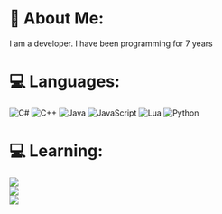 # 💫 About Me:
I am a developer. I have been programming for 7 years

# 💻 Languages:
![C#](https://img.shields.io/badge/c%23-%23239120.svg?style=for-the-badge&logo=c-sharp&logoColor=white) ![C++](https://img.shields.io/badge/c++-%2300599C.svg?style=for-the-badge&logo=c%2B%2B&logoColor=white) ![Java](https://img.shields.io/badge/java-%23ED8B00.svg?style=for-the-badge&logo=java&logoColor=white) ![JavaScript](https://img.shields.io/badge/javascript-%23323330.svg?style=for-the-badge&logo=javascript&logoColor=%23F7DF1E) ![Lua](https://img.shields.io/badge/lua-%232C2D72.svg?style=for-the-badge&logo=lua&logoColor=white) ![Python](https://img.shields.io/badge/python-3670A0?style=for-the-badge&logo=python&logoColor=ffdd54)

# 💻 Learning:
![](https://github-readme-stats.vercel.app/api?username=BirdieCodes&theme=dark&hide_border=false&include_all_commits=false&count_private=false)<br/>
![](https://github-readme-streak-stats.herokuapp.com/?user=BirdieCodes&theme=dark&hide_border=false)<br/>
![](https://github-readme-stats.vercel.app/api/top-langs/?username=BirdieCodes&theme=dark&hide_border=false&include_all_commits=false&count_private=false&layout=compact)

